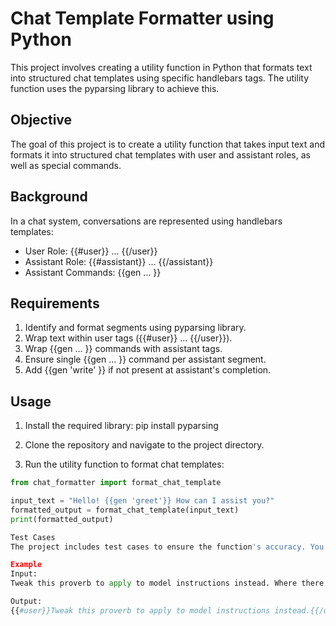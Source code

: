 # Chat Template Formatter using Python

This project involves creating a utility function in Python that formats text into structured chat templates using specific handlebars tags. The utility function uses the pyparsing library to achieve this.

## Objective

The goal of this project is to create a utility function that takes input text and formats it into structured chat templates with user and assistant roles, as well as special commands.

## Background

In a chat system, conversations are represented using handlebars templates:
- User Role: {{#user}} ... {{/user}}
- Assistant Role: {{#assistant}} ... {{/assistant}}
- Assistant Commands: {{gen ... }}

## Requirements

1. Identify and format segments using pyparsing library.
2. Wrap text within user tags ({{#user}} ... {{/user}}).
3. Wrap {{gen ... }} commands with assistant tags.
4. Ensure single {{gen ... }} command per assistant segment.
5. Add {{gen 'write' }} if not present at assistant's completion.

## Usage

1. Install the required library:
    pip install pyparsing
   
3. Clone the repository and navigate to the project directory.

4. Run the utility function to format chat templates:
```python
from chat_formatter import format_chat_template

input_text = "Hello! {{gen 'greet'}} How can I assist you?"
formatted_output = format_chat_template(input_text)
print(formatted_output)

Test Cases
The project includes test cases to ensure the function's accuracy. You can modify and extend the provided test cases in the test_cases.py file.

Example
Input:
Tweak this proverb to apply to model instructions instead. Where there is no guidance{{gen 'rewrite'}}

Output:
{{#user}}Tweak this proverb to apply to model instructions instead.{{/user}} Where there is no guidance {{#assistant}}{{gen 'rewrite'}}{{/assistant}}
